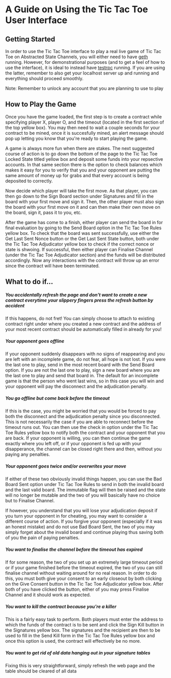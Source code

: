 # A Guide on Using the Tic Tac Toe User Interface

## Getting Started
In order to use the Tic Tac Toe interface to play a real live game of Tic Tac Toe on Abstracted State Channels, you will either need to have [geth](https://github.com/ethereum/go-ethereum/wiki/geth) running. However, for demonstrational purposes (and to get a feel of how to use the interface), it is ideal to instead have [testrpc](https://github.com/ethereumjs/testrpc) running. If you are using the latter, remember to also get your localhost server up and running and everything should proceed smoothly.

Note: Remember to unlock any account that you are planning to use to play

## How to Play the Game
Once you have the game loaded, the first step is to create a contract while specifying player X, player O, and the timeout (located in the first section of the top yellow box). You may then need to wait a couple seconds for your contract to be mined, once it is succesfully mined, an alert message should pop up letting you know that you're ready to start playing the game.

A game is always more fun when there are stakes. The next suggested course of action is to go down the bottom of the page to the Tic Tac Toe Locked State titled yellow box and deposit some funds into your repsective accounts. In that same section there is the option to check balances which makes it easy for you to verify that you and your opponent are putting the same amount of money up for grabs and that every account is being deposited to correctly.

Now decide which player will take the first move. As that player, you can then go down to the Sign Board section under Signatures and fill in the board with your first move and sign it. Then, the other player must also sign the board with your first move on it and can then make their own move on the board, sign it, pass it to you, etc.

After the game has come to a finish, either player can send the board in for final evaluation by going to the Send Board option in the Tic Tac Toe Rules yellow box. To check that the board was sent successfully, use either the Get Last Sent Nonce button or the Get Last Sent State button, both under the Tic Tac Toe Adjudicator yellow box to check if the correct nonce or state is shwoing. If successful, then either player can Finalise Channel (under the Tic Tac Toe Adjudicator section) and the funds will be distributed accordingly. Now any interactions with the contract will throw up an error since the contract will have been terminated.

## What to do if...
##### You accidentally refresh the page and don't want to create a new contract everytime your slippery fingers press the refresh button by accident
If this happens, do not fret! You can simply choose to attach to existing contract right under where you created a new contract and the address of your most recent contract should be automatically filled in already for you!

##### Your opponent goes offline
If your opponent suddenly disappears with no signs of reappearing and you are left with an incomplete game, do not fear, all hope is not lost. If you were the last one to play, send in the most recent board with the Send Board option. If you are not the last one to play, sign a new board where you are the last one to play and send that board in. The default for an incomplete game is that the person who went last wins, so in this case you will win and your opponent will pay the disconnect and the adjudication penalty.

##### You go offline but come back before the timeout
If this is the case, you might be worried that you would be forced to pay both the disconnect and the adjudication penalty since you disconnected. This is not necessarily the case if you are able to reconnect before the timeout runs out. You can then use the check in option under the Tic Tac Toe Rules yellow box to notify both the contract and your opponent that you are back. If your opponent is willing, you can then continue the game exactly where you left off, or if your opponent is fed up with your disapperance, the channel can be closed right there and then, without you paying any penalties.

##### Your opponent goes twice and/or overwrites your move
If either of these two obviously invalid things happen, you can use the Bad Board Sent option under Tic Tac Toe Rules to send in both the invalid board and the last valid board. The immutable flag will then be raised and the state will no longer be mutable and the two of you will basically have no choice but to Finalise Channel.

If however, you understand that you will lose your adjudication deposit if you turn your opponent in for cheating, you may want to consider a different course of action. If you forgive your opponent (especially if it was an honest mistake) and do not use Bad Board Sent, the two of you may simply forget about the invalid board and continue playing thus saving both of you the pain of paying penalties.

##### You want to finalise the channel before the timeout has expired
If for some reason, the two of you set up an extremely large timeout period or if your game finished before the timeout expired, the two of you can still finalise channel without waiting around for no real reason. In order to do this, you must both give your consent to an early closeout by both clicking on the Give Consent button in the Tic Tac Toe Adjudicator yellow box. After both of you have clicked the button, either of you may press Finalise Channel and it should work as expected.

##### You want to kill the contract because you're a killer
This is a fairly easy task to perform. Both players must enter the address to which the funds of the contract is to be sent and click the Sign Kill button in the Signatures yellow box. The signatures and the recipient are then to be used to fill in the Send Kill form in the Tic Tac Toe Rules yellow box and once this option is used, the contract will effectively be no more.

##### You want to get rid of old data hanging out in your signature tables
Fixing this is very straightforward, simply refresh the web page and the table should be cleared of all data
